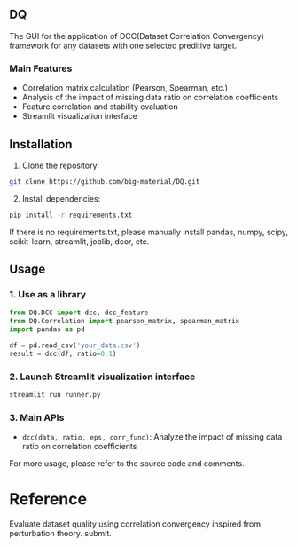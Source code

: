 
## DQ

The GUI for the application of DCC(Dataset Correlation Convergency) framework for any datasets with one selected preditive target.

### Main Features
- Correlation matrix calculation (Pearson, Spearman, etc.)
- Analysis of the impact of missing data ratio on correlation coefficients
- Feature correlation and stability evaluation
- Streamlit visualization interface

## Installation

1. Clone the repository:
```bash
git clone https://github.com/big-material/DQ.git
```
2. Install dependencies:
```bash
pip install -r requirements.txt
```
If there is no requirements.txt, please manually install pandas, numpy, scipy, scikit-learn, streamlit, joblib, dcor, etc.

## Usage

### 1. Use as a library
```python
from DQ.DCC import dcc, dcc_feature
from DQ.Correlation import pearson_matrix, spearman_matrix
import pandas as pd

df = pd.read_csv('your_data.csv')
result = dcc(df, ratio=0.1)
```

### 2. Launch Streamlit visualization interface
```bash
streamlit run runner.py
```

### 3. Main APIs
- `dcc(data, ratio, eps, corr_func)`: Analyze the impact of missing data ratio on correlation coefficients

For more usage, please refer to the source code and comments.

# Reference

Evaluate dataset quality using correlation convergency inspired from perturbation theory. submit.

